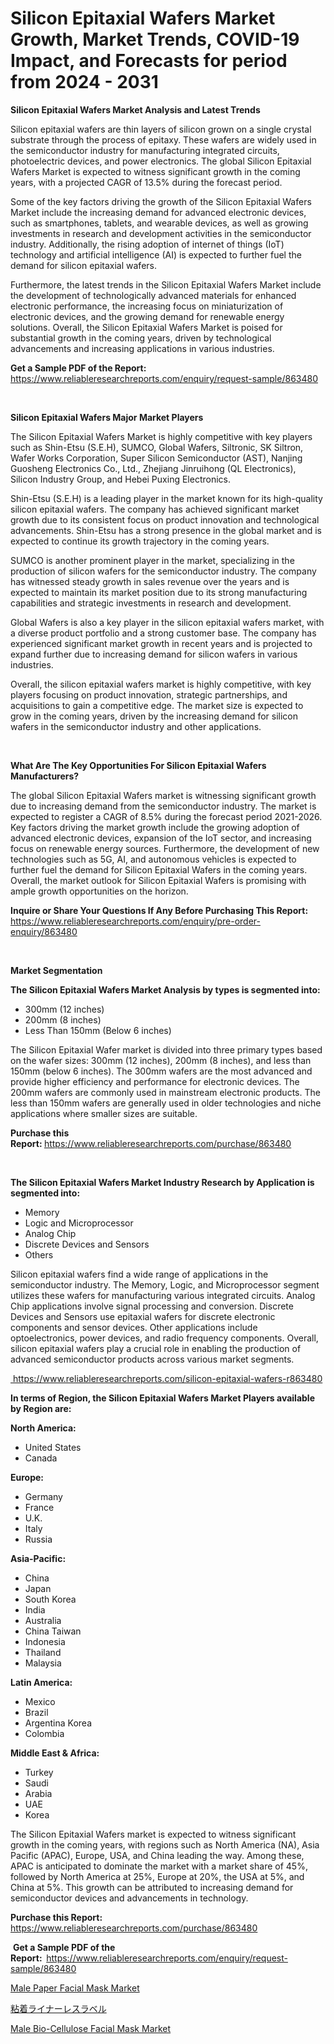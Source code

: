 <p><h1>Silicon Epitaxial Wafers Market Growth, Market Trends, COVID-19 Impact, and Forecasts for period from 2024 - 2031</h1></p><p><strong>Silicon Epitaxial Wafers Market Analysis and Latest Trends</strong></p>
<p><p>Silicon epitaxial wafers are thin layers of silicon grown on a single crystal substrate through the process of epitaxy. These wafers are widely used in the semiconductor industry for manufacturing integrated circuits, photoelectric devices, and power electronics. The global Silicon Epitaxial Wafers Market is expected to witness significant growth in the coming years, with a projected CAGR of 13.5% during the forecast period.</p><p>Some of the key factors driving the growth of the Silicon Epitaxial Wafers Market include the increasing demand for advanced electronic devices, such as smartphones, tablets, and wearable devices, as well as growing investments in research and development activities in the semiconductor industry. Additionally, the rising adoption of internet of things (IoT) technology and artificial intelligence (AI) is expected to further fuel the demand for silicon epitaxial wafers.</p><p>Furthermore, the latest trends in the Silicon Epitaxial Wafers Market include the development of technologically advanced materials for enhanced electronic performance, the increasing focus on miniaturization of electronic devices, and the growing demand for renewable energy solutions. Overall, the Silicon Epitaxial Wafers Market is poised for substantial growth in the coming years, driven by technological advancements and increasing applications in various industries.</p></p>
<p><strong>Get a Sample PDF of the Report:&nbsp;</strong> <a href="https://www.reliableresearchreports.com/enquiry/request-sample/863480">https://www.reliableresearchreports.com/enquiry/request-sample/863480</a></p>
<p>&nbsp;</p>
<p><strong>Silicon Epitaxial Wafers Major Market Players</strong></p>
<p><p>The Silicon Epitaxial Wafers Market is highly competitive with key players such as Shin-Etsu (S.E.H), SUMCO, Global Wafers, Siltronic, SK Siltron, Wafer Works Corporation, Super Silicon Semiconductor (AST), Nanjing Guosheng Electronics Co., Ltd., Zhejiang Jinruihong (QL Electronics), Silicon Industry Group, and Hebei Puxing Electronics.</p><p>Shin-Etsu (S.E.H) is a leading player in the market known for its high-quality silicon epitaxial wafers. The company has achieved significant market growth due to its consistent focus on product innovation and technological advancements. Shin-Etsu has a strong presence in the global market and is expected to continue its growth trajectory in the coming years.</p><p>SUMCO is another prominent player in the market, specializing in the production of silicon wafers for the semiconductor industry. The company has witnessed steady growth in sales revenue over the years and is expected to maintain its market position due to its strong manufacturing capabilities and strategic investments in research and development.</p><p>Global Wafers is also a key player in the silicon epitaxial wafers market, with a diverse product portfolio and a strong customer base. The company has experienced significant market growth in recent years and is projected to expand further due to increasing demand for silicon wafers in various industries.</p><p>Overall, the silicon epitaxial wafers market is highly competitive, with key players focusing on product innovation, strategic partnerships, and acquisitions to gain a competitive edge. The market size is expected to grow in the coming years, driven by the increasing demand for silicon wafers in the semiconductor industry and other applications.</p></p>
<p>&nbsp;</p>
<p><strong>What Are The Key Opportunities For Silicon Epitaxial Wafers Manufacturers?</strong></p>
<p><p>The global Silicon Epitaxial Wafers market is witnessing significant growth due to increasing demand from the semiconductor industry. The market is expected to register a CAGR of 8.5% during the forecast period 2021-2026. Key factors driving the market growth include the growing adoption of advanced electronic devices, expansion of the IoT sector, and increasing focus on renewable energy sources. Furthermore, the development of new technologies such as 5G, AI, and autonomous vehicles is expected to further fuel the demand for Silicon Epitaxial Wafers in the coming years. Overall, the market outlook for Silicon Epitaxial Wafers is promising with ample growth opportunities on the horizon.</p></p>
<p><strong>Inquire or Share Your Questions If Any Before Purchasing This Report:</strong> <a href="https://www.reliableresearchreports.com/enquiry/pre-order-enquiry/863480">https://www.reliableresearchreports.com/enquiry/pre-order-enquiry/863480</a></p>
<p>&nbsp;</p>
<p><strong>Market Segmentation</strong></p>
<p><strong>The Silicon Epitaxial Wafers Market Analysis by types is segmented into:</strong></p>
<p><ul><li>300mm (12 inches)</li><li>200mm (8 inches)</li><li>Less Than 150mm (Below 6 inches)</li></ul></p>
<p><p>The Silicon Epitaxial Wafer market is divided into three primary types based on the wafer sizes: 300mm (12 inches), 200mm (8 inches), and less than 150mm (below 6 inches). The 300mm wafers are the most advanced and provide higher efficiency and performance for electronic devices. The 200mm wafers are commonly used in mainstream electronic products. The less than 150mm wafers are generally used in older technologies and niche applications where smaller sizes are suitable.</p></p>
<p><strong>Purchase this Report:&nbsp;</strong><a href="https://www.reliableresearchreports.com/purchase/863480">https://www.reliableresearchreports.com/purchase/863480</a></p>
<p>&nbsp;</p>
<p><strong>The Silicon Epitaxial Wafers Market Industry Research by Application is segmented into:</strong></p>
<p><ul><li>Memory</li><li>Logic and Microprocessor</li><li>Analog Chip</li><li>Discrete Devices and Sensors</li><li>Others</li></ul></p>
<p><p>Silicon epitaxial wafers find a wide range of applications in the semiconductor industry. The Memory, Logic, and Microprocessor segment utilizes these wafers for manufacturing various integrated circuits. Analog Chip applications involve signal processing and conversion. Discrete Devices and Sensors use epitaxial wafers for discrete electronic components and sensor devices. Other applications include optoelectronics, power devices, and radio frequency components. Overall, silicon epitaxial wafers play a crucial role in enabling the production of advanced semiconductor products across various market segments.</p></p>
<p><a href="https://www.reliableresearchreports.com/silicon-epitaxial-wafers-r863480">&nbsp;https://www.reliableresearchreports.com/silicon-epitaxial-wafers-r863480</a></p>
<p><strong>In terms of Region, the Silicon Epitaxial Wafers Market Players available by Region are:</strong></p>
<p>
    <p> <strong> North America: </strong>
        <ul>
            <li>United States</li>
            <li>Canada</li>
        </ul>
        </p> 
    <p> <strong> Europe: </strong>
        <ul>
            <li>Germany</li>
            <li>France</li>
            <li>U.K.</li>
            <li>Italy</li>
            <li>Russia</li>
        </ul>
        </p> 
    <p> <strong> Asia-Pacific: </strong>
        <ul>
            <li>China</li>
            <li>Japan</li>
            <li>South Korea</li>
            <li>India</li>
            <li>Australia</li>
            <li>China Taiwan</li>
            <li>Indonesia</li>
            <li>Thailand</li>
            <li>Malaysia</li>
        </ul>
        </p> 
    <p> <strong> Latin America: </strong>
        <ul>
            <li>Mexico</li>
            <li>Brazil</li>
            <li>Argentina Korea</li>
            <li>Colombia</li>
        </ul>
        </p> 
    <p> <strong> Middle East & Africa: </strong>
        <ul>
            <li>Turkey</li>
            <li>Saudi</li>
            <li>Arabia</li>
            <li>UAE</li>
            <li>Korea</li>
        </ul>
    </p>
    </p>
<p><p>The Silicon Epitaxial Wafers market is expected to witness significant growth in the coming years, with regions such as North America (NA), Asia Pacific (APAC), Europe, USA, and China leading the way. Among these, APAC is anticipated to dominate the market with a market share of 45%, followed by North America at 25%, Europe at 20%, the USA at 5%, and China at 5%. This growth can be attributed to increasing demand for semiconductor devices and advancements in technology.</p></p>
<p><strong>Purchase this Report: </strong><a href="https://www.reliableresearchreports.com/purchase/863480">https://www.reliableresearchreports.com/purchase/863480</a></p>
<p>&nbsp;<strong>Get a Sample PDF of the Report:&nbsp;&nbsp;</strong><a href="https://www.reliableresearchreports.com/enquiry/request-sample/863480">https://www.reliableresearchreports.com/enquiry/request-sample/863480</a></p>
<p><strong></strong></p>
<p><p><a href="https://github.com/changoleonlaverguenzanoexiste/Market-Research-Report-List-3/blob/main/male-paper-facial-mask-market.md">Male Paper Facial Mask Market</a></p><p><a href="https://github.com/AbigaleHuel/Market-Research-Report-List-1/blob/main/9355650147179.md">粘着ライナーレスラベル</a></p><p><a href="https://github.com/tamvrosiya/Market-Research-Report-List-4/blob/main/male-bio-cellulose-facial-mask-market.md">Male Bio-Cellulose Facial Mask Market</a></p></p>